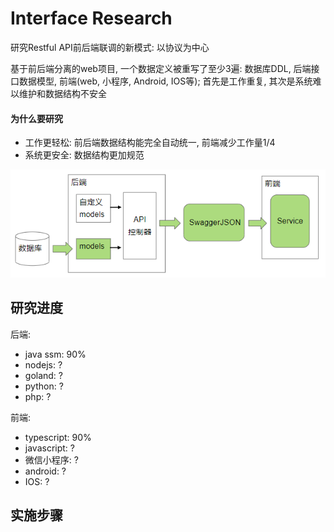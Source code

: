 # Interface Research

研究Restful API前后端联调的新模式: 以协议为中心

基于前后端分离的web项目, 一个数据定义被重写了至少3遍: 数据库DDL, 后端接口数据模型, 前端(web, 小程序, Android, IOS等); 首先是工作重复, 其次是系统难以维护和数据结构不安全

#### 为什么要研究
* 工作更轻松: 前后端数据结构能完全自动统一, 前端减少工作量1/4
* 系统更安全: 数据结构更加规范

<img src="./interface_research.png" alt="">

## 研究进度
后端:
* java ssm: 90%
* nodejs: ?
* goland: ?
* python: ?
* php: ?

前端:
* typescript: 90%
* javascript: ?
* 微信小程序: ?
* android: ?
* IOS: ?

## 实施步骤
